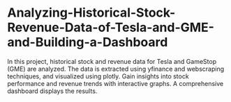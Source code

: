 # Analyzing-Historical-Stock-Revenue-Data-of-Tesla-and-GME-and-Building-a-Dashboard
In this project, historical stock and revenue data for Tesla and GameStop (GME) are analyzed. The data is extracted using yfinance and webscraping techniques, and visualized using plotly. Gain insights into stock performance and revenue trends with interactive graphs. A comprehensive dashboard displays the results.

